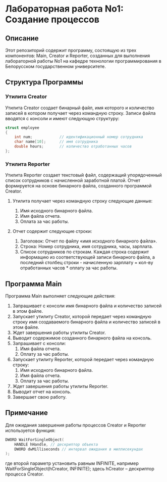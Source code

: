 # Лабораторная работа No1: Создание процессов

## Описание

Этот репозиторий содержит программу, состоящую из трех компонентов: Main, Creator и Reporter, созданных для выполнения лабораторной работы No1 на кафедре технологии программирования в Белорусском государственном университете.

## Структура Программы

### Утилита Creator

Утилита Creator создает бинарный файл, имя которого и количество записей в котором получает через командную строку. Записи файла вводятся с консоли и имеют следующую структуру:

```c++
struct employee
{
    int num;            // идентификационный номер сотрудника
    char name[10];      // имя сотрудника
    double hours;       // количество отработанных часов
};
```
### Утилита Reporter

Утилита Reporter создает текстовый файл, содержащий упорядоченный список сотрудников с начисленной заработной платой. Отчет формируется на основе бинарного файла, созданного программой Creator.

1. Утилита получает через командную строку следующие данные:
   1. Имя исходного бинарного файла.
   2. Имя файла отчета.
   3. Оплата за час работы.

2. Отчет содержит следующие строки:
   1. Заголовок: Отчет по файлу «имя исходного бинарного файла».
   2. Строка: Номер сотрудника, имя сотрудника, часы, зарплата.
   3. Список сотрудников по строкам. Каждая строка содержит информацию из соответствующей записи бинарного файла, а последний столбец строки - начисленную зарплату = кол-ву отработанных часов * оплату за час работы.

## Программа Main

Программа Main выполняет следующие действия:
1. Запрашивает с консоли имя бинарного файла и количество записей в этом файле.
2. Запускает утилиту Creator, которой передает через командную строку имя создаваемого бинарного файла и количество записей в этом файле.
3. Ждет завершения работы утилиты Creator.
4. Выводит содержимое созданного бинарного файла на консоль.
5. Запрашивает с консоли:
   1. Имя файла отчета.
   2. Оплату за час работы.
6. Запускает утилиту Reporter, которой передает через командную строку:
   1. Имя исходного бинарного файла.
   2. Имя файла отчета.
   3. Оплату за час работы.
7. Ждет завершения работы утилиты Reporter.
8. Выводит отчет на консоль.
9. Завершает свою работу.

## Примечание

Для ожидания завершения работы процессов Creator и Reporter используется функция:
```c++
DWORD WaitForSingleObject(
    HANDLE hHandle, // дескриптор объекта
    DWORD dwMilliseconds // интервал ожидания в миллисекундах
);
```
где второй параметр установить равным INFINITE, например
WaitForSingleObject(hCreator, INFINITE);
здесь hCreator – дескриптор процесса Creator.
